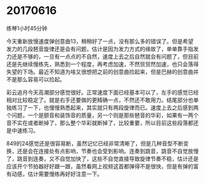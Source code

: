 # 20170616

练琴1小时45分钟

今天重新放慢速度弹创意曲13，稍稍好了一点，没有那么多的错误了。但是希望发力的几段琶音旋律还是会有问题，估计是因为发力方式的缘故了，单单靠手指发力还是不够的，一旦有一点点的不自然，速度上去之后自然就会有问题了，但目前还是先继续慢练先，熟悉到一个程度，再考虑加速，不然贸贸然加速，也只会落得失望的下场。最近不知道为啥又很想把之前的创意曲捡起来，但是巴赫的创意曲并不是那么容易可以捡起。

彩云追月今天高潮部分感觉很好。正常速度下面已经基本可以了，左手的感觉已经相对比较稳定了。就是右手还要做的更精确一点，不然还不敢用力。结尾部分也单独练习了一下，也慢慢熟悉起来，其实就只有两段旋律而已。速度上去之后感到两个问题，一个是颤音和装饰音的质量，另一个则是那些琶音的华彩，如果有一两个音不实在或者断掉了，那么整个华彩就断掉了，比较重要，所以目前这些段落都还是中速练习。

849的24感觉还是很容易断，虽然记忆已经非常清晰了，但是几种音型不断变换，还是会在连接处有点影响，节奏也会受到影响。连奏到跳音，跳音不自觉放慢了，跳音到连奏，又不自觉加快了，这些不自觉直接导致旋律节奏不稳，估计还是应该开个节拍器好好跟一跟，虽然看网上视频这首都弹得不是很快，但是有弹的富有动感，估计需要慢练再好好注意一下。
